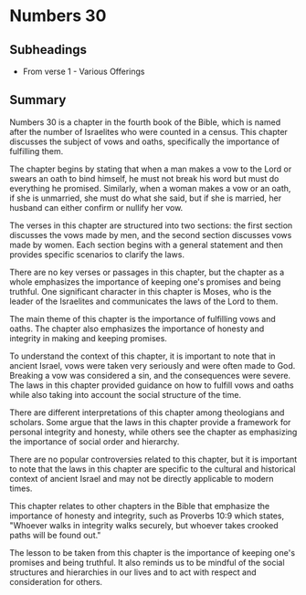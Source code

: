 # Numbers 30

## Subheadings

* From verse 1 - Various Offerings

## Summary

Numbers 30 is a chapter in the fourth book of the Bible, which is named after the number of Israelites who were counted in a census. This chapter discusses the subject of vows and oaths, specifically the importance of fulfilling them.

The chapter begins by stating that when a man makes a vow to the Lord or swears an oath to bind himself, he must not break his word but must do everything he promised. Similarly, when a woman makes a vow or an oath, if she is unmarried, she must do what she said, but if she is married, her husband can either confirm or nullify her vow.

The verses in this chapter are structured into two sections: the first section discusses the vows made by men, and the second section discusses vows made by women. Each section begins with a general statement and then provides specific scenarios to clarify the laws.

There are no key verses or passages in this chapter, but the chapter as a whole emphasizes the importance of keeping one's promises and being truthful. One significant character in this chapter is Moses, who is the leader of the Israelites and communicates the laws of the Lord to them.

The main theme of this chapter is the importance of fulfilling vows and oaths. The chapter also emphasizes the importance of honesty and integrity in making and keeping promises.

To understand the context of this chapter, it is important to note that in ancient Israel, vows were taken very seriously and were often made to God. Breaking a vow was considered a sin, and the consequences were severe. The laws in this chapter provided guidance on how to fulfill vows and oaths while also taking into account the social structure of the time.

There are different interpretations of this chapter among theologians and scholars. Some argue that the laws in this chapter provide a framework for personal integrity and honesty, while others see the chapter as emphasizing the importance of social order and hierarchy.

There are no popular controversies related to this chapter, but it is important to note that the laws in this chapter are specific to the cultural and historical context of ancient Israel and may not be directly applicable to modern times.

This chapter relates to other chapters in the Bible that emphasize the importance of honesty and integrity, such as Proverbs 10:9 which states, "Whoever walks in integrity walks securely, but whoever takes crooked paths will be found out."

The lesson to be taken from this chapter is the importance of keeping one's promises and being truthful. It also reminds us to be mindful of the social structures and hierarchies in our lives and to act with respect and consideration for others.